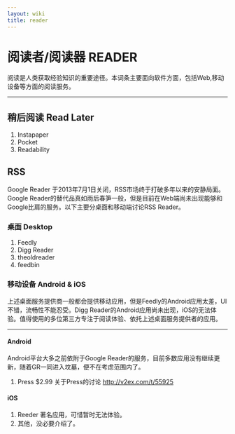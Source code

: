 ```yaml
---
layout: wiki
title: reader
---
```


# 阅读者/阅读器 READER

阅读是人类获取经验知识的重要途径。本词条主要面向软件方面，包括Web,移动设备等方面的阅读服务。

----

## 稍后阅读 Read Later
1. Instapaper
2. Pocket
3. Readability

## RSS
Google Reader 于2013年7月1日关闭，RSS市场终于打破多年以来的安静局面。Google Reader的替代品真如雨后春笋一般，但是目前在Web端尚未出现能够和Google比肩的服务。以下主要分桌面和移动端讨论RSS Reader。

### 桌面 Desktop
1. Feedly
2. Digg Reader
3. theoldreader
4. feedbin

### 移动设备 Android & iOS
上述桌面服务提供商一般都会提供移动应用，但是Feedly的Android应用太差，UI不错，流畅性不能忍受。Digg Reader的Android应用尚未出现，iOS的无法体验。值得使用的多位第三方专注于阅读体验、依托上述桌面服务提供者的应用。

----

#### Android
Android平台大多之前依附于Google Reader的服务，目前多数应用没有继续更新，随着GR一同进入坟墓，便不在考虑范围内了。

1. Press $2.99 关于Press的讨论 http://v2ex.com/t/55925

#### iOS
1. Reeder 著名应用，可惜暂时无法体验。
2. 其他，没必要介绍了。
